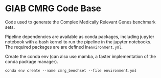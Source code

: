 # GIAB CMRG Code Base

Code used to generate the Complex Medically Relevant Genes benchmark sets. 

Pipeline dependencies are available as conda packages, including jupyter notebook with a bash kernel to run the pipeline in the jupyter notebooks. The required packages are are defined in`environment.yml`.

Create the conda env (can also use mamba, a faster implementation of the conda package manager).
```
conda env create --name cmrg_benchset --file environment.yml
```